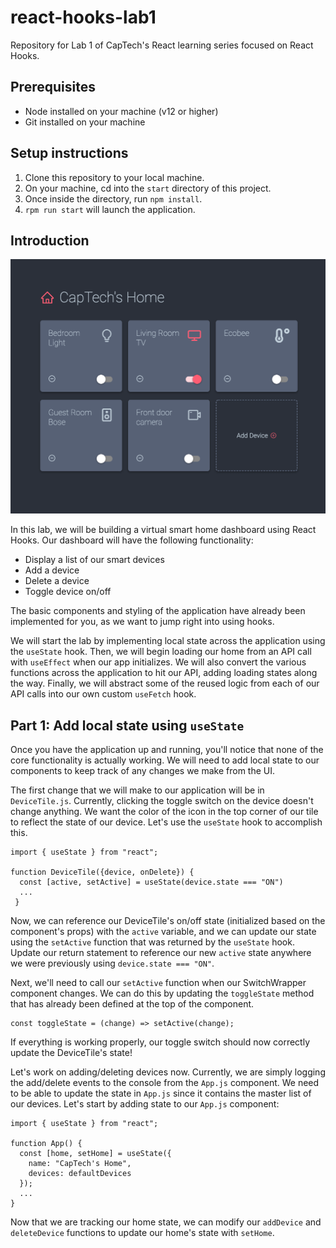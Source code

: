 # react-hooks-lab1
Repository for Lab 1 of CapTech's React learning series focused on React Hooks.

## Prerequisites
- Node installed on your machine (v12 or higher)
- Git installed on your machine 

## Setup instructions
1. Clone this repository to your local machine.
2. On your machine, cd into the `start` directory of this project.
3. Once inside the directory, run `npm install`.
4. `rpm run start` will launch the application.

## Introduction
![Virtual Smart Home Dashboard](./Dashboard.png)

In this lab, we will be building a virtual smart home dashboard using React Hooks. Our dashboard will have the following functionality:
- Display a list of our smart devices
- Add a device
- Delete a device
- Toggle device on/off 

The basic components and styling of the application have already been implemented for you, as we want to jump right into using hooks. 

We will start the lab by implementing local state across the application using the `useState` hook. Then, we will begin loading our home from an API call with `useEffect` when our app initializes. We will also convert the various functions across the application to hit our API, adding loading states along the way. Finally, we will abstract some of the reused logic from each of our API calls into our own custom `useFetch` hook. 

## Part 1: Add local state using `useState`
Once you have the application up and running, you'll notice that none of the core functionality is actually working. We will need to add local state to our components to keep track of any changes we make from the UI. 

The first change that we will make to our application will be in `DeviceTile.js`. Currently, clicking the toggle switch on the device doesn't change anything. We want the color of the icon in the top corner of our tile to reflect the state of our device. Let's use the `useState` hook to accomplish this.

```
import { useState } from "react";

function DeviceTile({device, onDelete}) {
  const [active, setActive] = useState(device.state === "ON")
  ...
 }
```
Now, we can reference our DeviceTile's on/off state (initialized based on the component's props) with the `active` variable, and we can update our state using the `setActive` function that was returned by the `useState` hook. Update our return statement to reference our new `active` state anywhere we were previously using `device.state === "ON"`.

Next, we'll need to call our `setActive` function when our SwitchWrapper component changes. We can do this by updating the `toggleState` method that has already been defined at the top of the component.

```
const toggleState = (change) => setActive(change);
```
If everything is working properly, our toggle switch should now correctly update the DeviceTile's state!

Let's work on adding/deleting devices now. Currently, we are simply logging the add/delete events to the console from the `App.js` component. We need to be able to update the state in `App.js` since it contains the master list of our devices. Let's start by adding state to our `App.js` component:

```
import { useState } from "react";

function App() {
  const [home, setHome] = useState({
    name: "CapTech's Home",
    devices: defaultDevices
  });
  ...
}
```
Now that we are tracking our home state, we can modify our `addDevice` and `deleteDevice` functions to update our home's state with `setHome`.
